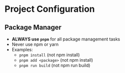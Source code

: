 # Project Configuration

## Package Manager

- **ALWAYS use `pnpm`** for all package management tasks
- Never use npm or yarn
- Examples:
  - `pnpm install` (not npm install)
  - `pnpm add <package>` (not npm install)
  - `pnpm run build` (not npm run build)
